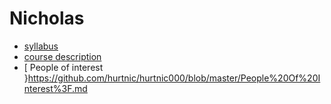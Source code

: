 # Nicholas
* [ syllabus ](https://github.com/hurtnic/hurtnic000/blob/master/Syllabus.md)
* [ course description ](https://github.com/hurtnic/hurtnic000/blob/master/course-description.md)
* [ People of interest }https://github.com/hurtnic/hurtnic000/blob/master/People%20Of%20Interest%3F.md
